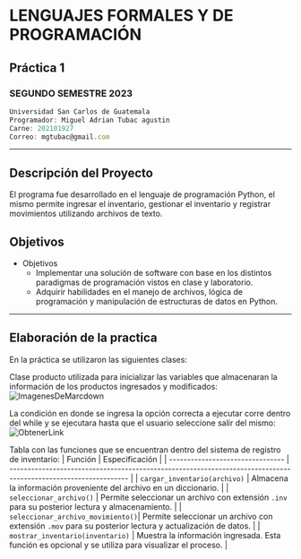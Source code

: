 # LENGUAJES FORMALES Y DE PROGRAMACIÓN
## Práctica 1
### SEGUNDO SEMESTRE 2023
```js
Universidad San Carlos de Guatemala
Programador: Miguel Adrian Tubac agustin
Carne: 202101927
Correo: mgtubac@gmail.com
```
---
## Descripción del Proyecto
El programa fue desarrollado en el lenguaje de programación Python, el mismo permite ingresar el inventario, gestionar el inventario y registrar movimientos utilizando archivos de texto.


## Objetivos
* Objetivos
    * Implementar una solución de software con base en los distintos paradigmas de programación vistos en clase y laboratorio.
    * Adquirir habilidades en el manejo de archivos, lógica de programación y manipulación de estructuras de datos en Python.

---
## Elaboración de la practica
En la práctica se utilizaron las siguientes clases:

Clase producto utilizada para inicializar las variables que almacenaran la información de los productos ingresados y modificados:
![ImagenesDeMarcdown](https://i.ibb.co/y0ZR2VK/3.png)

La condición en donde se ingresa la opción correcta a ejecutar corre dentro del while y se ejecutara hasta que el usuario seleccione salir del mismo:
![ObtenerLink](https://i.ibb.co/jvFRtBW/2.png)


Tabla con las funciones que se encuentran dentro del sistema de registro de inventario:
| Función                          | Especificación                                                                                                 |
| -------------------------------- | --------------------------------------------------------------------------------------------------------------- |
| `cargar_inventario(archivo)`      | Almacena la información proveniente del archivo en un diccionario.                                          |
| `seleccionar_archivo()`           | Permite seleccionar un archivo con extensión `.inv` para su posterior lectura y almacenamiento.            |
| `seleccionar_archivo_movimiento()`| Permite seleccionar un archivo con extensión `.mov` para su posterior lectura y actualización de datos.    |
| `mostrar_inventario(inventario)`  | Muestra la información ingresada. Esta función es opcional y se utiliza para visualizar el proceso.         |

